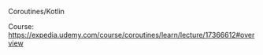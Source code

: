 Coroutines/Kotlin

Course:
    https://expedia.udemy.com/course/coroutines/learn/lecture/17366612#overview